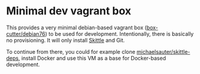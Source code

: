 # Minimal dev vagrant box

This provides a very minimal debian-based vagrant box ([box-cutter/debian76](https://vagrantcloud.com/box-cutter/debian76)) to be used for development. Intentionally, there is basically no provisioning. It will only install [Skittle](https://github.com/d11wtq/skittle) and Git.

To continue from there, you could for example clone [michaelsauter/skittle-deps](https://github.com/michaelsauter/skittle-deps), install Docker and use this VM as a base for Docker-based development.